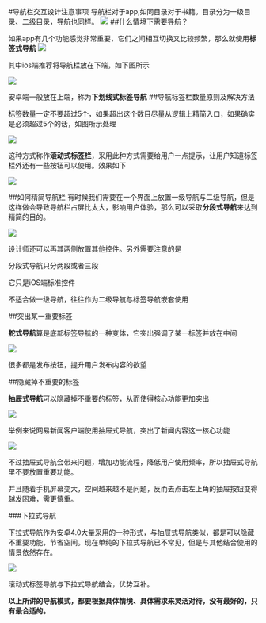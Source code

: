 #导航栏交互设计注意事项
导航栏对于app,如同目录对于书籍。目录分为一级目录、二级目录，导航也同样。
![](http://i.imgur.com/Dg3ibnh.png)
##什么情境下需要导航？

如果app有几个功能感觉非常重要，它们之间相互切换又比较频繁，那么就使用**标签式导航**
![](http://i.imgur.com/7nAmRn0.png)

其中ios端推荐将导航栏放在下端，如下图所示

![](http://i.imgur.com/86Zu5wV.png)

安卓端一般放在上端，称为****下划线式标签导航****
##导航标签栏数量原则及解决方法

标签数量一定不要超过5个，如果超出这个数目尽量从逻辑上精简入口，如果确实是必须超过5个的话，如图所示处理

![](http://i.imgur.com/zS5pJ0W.png)

这种方式称作**滚动式标签栏**，采用此种方式需要给用户一点提示，让用户知道标签栏外还有一些按钮可以使用。效果如下

![](http://i.imgur.com/KboDdZ7.png)

##如何精简导航栏
有时候我们需要在一个界面上放置一级导航与二级导航，但是这样做会导致导航栏占屏比太大，影响用户体验，那么可以采取**分段式导航**来达到精简的目的。

![](http://i.imgur.com/9EbBnGn.png)

设计师还可以再其两侧放置其他控件。另外需要注意的是

分段式导航只分两段或者三段

它只是iOS端标准控件

不适合做一级导航，往往作为二级导航与标签导航嵌套使用

##突出某一重要标签

**舵式导航**算是底部标签导航的一种变体，它突出强调了某一标签并放在中间

![](http://i.imgur.com/6Ix9SeC.png)

很多都是发布按钮，提升用户发布内容的欲望

##隐藏掉不重要的标签

**抽屉式导航**可以隐藏掉不重要的标签，从而使得核心功能更加突出

![](http://i.imgur.com/vwb6xgC.png)

举例来说网易新闻客户端使用抽屉式导航，突出了新闻内容这一核心功能

![](http://i.imgur.com/YURfxLb.png)

不过抽屉式导航会带来问题，增加功能流程，降低用户使用频率，所以抽屉式导航里不要放置重要功能。

并且随着手机屏幕变大，空间越来越不是问题，反而去点击左上角的抽屉按钮变得越发困难，需更慎重。

###下拉式导航

下拉式导航作为安卓4.0大量采用的一种形式，与抽屉式导航类似，都是可以隐藏不重要功能，节省空间。现在单纯的下拉式导航已不常见，但是与其他结合使用的情景依然存在。

![](http://i.imgur.com/lRuriCS.png)

滚动式标签导航与下拉式导航结合，优势互补。

**以上所讲的导航模式，都要根据具体情境、具体需求来灵活对待，没有最好的，只有最合适的。**